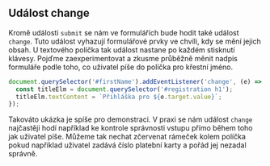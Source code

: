 ## Událost change

Kromě události `submit` se nám ve formulářích bude hodit také událost `change`. Tuto událost vyhazují formulářové prvky ve chvíli, kdy se mění jejich obsah. U textového políčka tak událost nastane po každém stisknutí klávesy. Pojďme zaexperimentovat a zkusme průběžně měnit nadpis formuláře podle toho, co uživatel píše do políčka pro křestní jméno.

```js
document.querySelector('#firstName').addEventListener('change', (e) => {
  const titleElm = document.querySelector('#registration h1');
  titleElm.textContent = `Přihláška pro ${e.target.value}`;
});
```

Takováto ukázka je spíše pro demonstraci. V praxi se nám událost `change` najčastěji hodí například ke kontrole správnosti vstupu přímo během toho jak uživatel píše. Můžeme tak nechat zčervenat rámeček kolem políčka pokud například uživatel zadává číslo platební karty a pořád jej nezadal správně. 